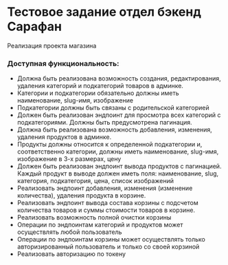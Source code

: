 # Тестовое задание отдел бэкенд Сарафан

Реализация проекта магазина

### Доступная функциональность:

*   Должна быть реализована возможность создания, редактирования, удаления категорий и подкатегорий товаров в админке.
*	Категории и подкатегории обязательно должны иметь наименование, slug-имя, изображение
*	Подкатегории должны быть связаны с родительской категорией
*	Должен быть реализован эндпоинт для просмотра всех категорий с подкатегориями. Должны быть предусмотрена пагинация.
*	Должна быть реализована возможность добавления, изменения, удаления продуктов в админке.
*	Продукты должны относится к определенной подкатегории и, соответственно категории, должны иметь наименование, slug-имя, изображение в 3-х размерах, цену
*	Должен быть реализован эндпоинт вывода продуктов с пагинацией. Каждый продукт в выводе должен иметь поля: наименование, slug, категория, подкатегория, цена, список изображений
*	Реализовать эндпоинт добавления, изменения (изменение количества), удаления продукта в корзине.
*	Реализовать эндпоинт вывода  состава корзины с подсчетом количества товаров и суммы стоимости товаров в корзине.
*	Реализовать возможность полной очистки корзины
*	Операции по эндпоинтам категорий и продуктов может осуществлять любой пользователь
*	Операции по эндпоинтам корзины может осуществлять только авторизированный пользователь и только со своей корзиной
*	Реализовать авторизацию по токену
